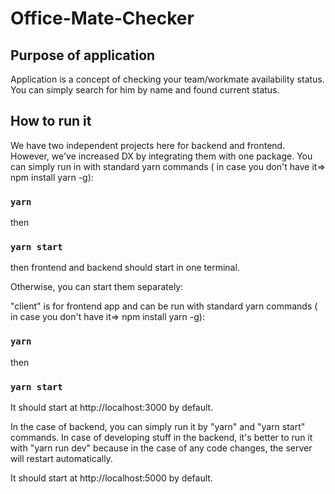 # Office-Mate-Checker

## Purpose of application

Application is a concept of checking your team/workmate availability status. You can simply search for him by name and found current status.

## How to run it

We have two independent projects here for backend and frontend. However, we've increased DX by integrating them with one package. 
You can simply run in  with standard yarn commands ( in case you don't have it=> npm install yarn -g):

### `yarn`
then
### `yarn start`

then frontend and backend should start in one terminal.

Otherwise, you can start them separately:

"client" is for frontend app and can be run with standard yarn commands ( in case you don't have it=> npm install yarn -g):

### `yarn`
then
### `yarn start`

It should start at http://localhost:3000 by default.


In the case of backend, you can simply run it by "yarn" and "yarn start" commands. In case of developing stuff in the backend, it's better to run it with "yarn run dev" because in the case of any code changes, the server will restart automatically.

It should start at http://localhost:5000 by default.
